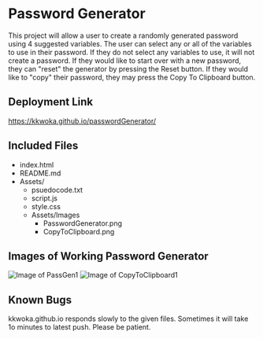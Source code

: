 
# Password Generator
This project will allow a user to create a randomly generated password using 4 suggested variables. The user can select any or all of the variables to use in their password. If they do not select any variables to use, it will not create a password. If they would like to start over with a new password, they can "reset" the generator by pressing the Reset button. If they would like to "copy" their password, they may press the Copy To Clipboard button.

## Deployment Link
https://kkwoka.github.io/passwordGenerator/

## Included Files
* index.html
* README.md
* Assets/
    * psuedocode.txt
    * script.js
    * style.css
    * Assets/Images
        * PasswordGenerator.png
        * CopyToClipboard.png

## Images of Working Password Generator
![Image of PassGen1](https:/passwordGenerator/Assets/Images/PasswordGeneratorPic.png)
![Image of CopyToClipboard1](https://passwordGenerator/Assets/Images/CopyToClipboardPic.png)

## Known Bugs
kkwoka.github.io responds slowly to the given files. Sometimes it will take 1o minutes to latest push. Please be patient.